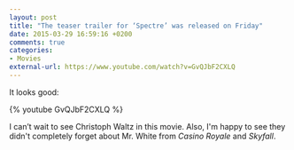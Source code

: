```yaml
---
layout: post
title: "The teaser trailer for ‘Spectre’ was released on Friday"
date: 2015-03-29 16:59:16 +0200
comments: true
categories: 
- Movies
external-url: https://www.youtube.com/watch?v=GvQJbF2CXLQ
---
```


It looks good:

{% youtube GvQJbF2CXLQ %}

I can’t wait to see Christoph Waltz in this movie. Also, I'm happy to see they didn't completely forget about Mr. White from _Casino Royale_ and _Skyfall_.
